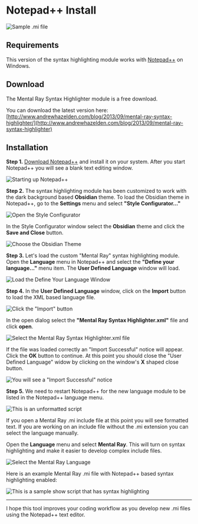 # Notepad++ Install #

![Sample .mi file](screenshots/mental_ray_syntax_highlighter.png)

## Requirements ##

This version of the syntax highlighting module works with [Notepad++](https://notepad-plus-plus.org/download/) on Windows.

## Download ##

The Mental Ray Syntax Highlighter module is a free download.

You can download the latest version here:   
[http://www.andrewhazelden.com/blog/2013/09/mental-ray-syntax-highlighter/](http://www.andrewhazelden.com/blog/2013/09/mental-ray-syntax-highlighter)

## Installation ##

**Step 1.**  [Download Notepad++](http://notepad-plus-plus.org/download/v6.4.5.html) and install it on your system. After you start Notepad++ you will see a blank text editing window.

![Starting up Notepad++](screenshots/1_notepad++_UI_start.png)

**Step 2.**  The syntax highlighting module has been customized to work with the dark background based **Obsidian** theme. To load the Obsidian theme in Notepad++, go to the **Settings** menu and select **"Style Configurator..."**

![Open the Style Configurator](screenshots/2_style_configurator.png)

In the Style Configurator window select the **Obsidian** theme and click the **Save and Close** button.

![Choose the Obsidian Theme](screenshots/3_style_configurator_obsidian.png)

**Step 3.** Let's load the custom "Mental Ray" syntax highlighting module. Open the **Language** menu in Notepad++ and select the **"Define your language..."** menu item. The **User Defined Language** window will load.

![Load the Define Your Language Window](screenshots/4_define_your_language.png)


**Step 4.** In the **User Defined Language** window, click on the **Import** button to load the XML based language file.

![Click the "Import" button](screenshots/5_import_a_language.png)

In the open dialog select the **"Mental Ray Syntax Highlighter.xml"** file and click **open**.

![Select the Mental Ray Syntax Highlighter.xml file ](screenshots/6_select_the_language_file.png)

If the file was loaded correctly an "Import Successful" notice will appear.  Click the **OK** button to continue. At this point you should close the "User Defined Language" widow by clicking on the window's **X** shaped close button.

![You will see a "Import Successful" notice](screenshots/7_import_success.png)

**Step 5.**  We need to restart Notepad++ for the new language module to be listed in the Notepad++ language menu.

![This is an unformatted script](screenshots/8_unstyled_text.png)

If you open a Mental Ray .mi include file at this point you will see formatted text. If you are working on an include file without the .mi extension you can select the language manually.

Open the **Language** menu and select **Mental Ray**. This will turn on syntax highlighting and make it easier to develop complex include files.

![Select the Mental Ray Language](screenshots/9_select_the_language.png)


Here is an example Mental Ray .mi file with Notepad++ based syntax highlighting enabled:

![This is a sample show script that has syntax highlighting](screenshots/10_highlighted_mental_ray.png)

* * *

I hope this tool improves your coding workflow as you develop new .mi files using the Notepad++ text editor.
